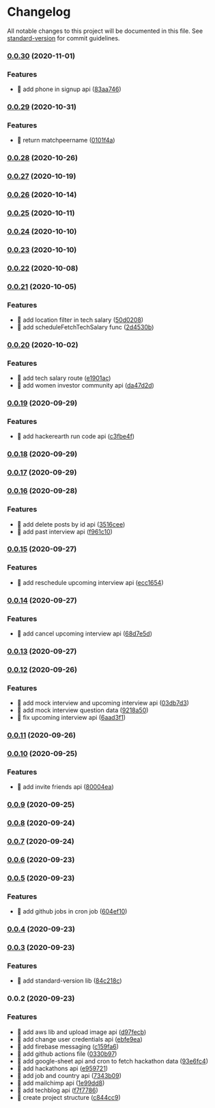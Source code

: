 # Changelog

All notable changes to this project will be documented in this file. See [standard-version](https://github.com/conventional-changelog/standard-version) for commit guidelines.

### [0.0.30](https://github.com/yeukfei02/codersMojoBackend/compare/v0.0.29...v0.0.30) (2020-11-01)


### Features

* 🎸 add phone in signup api ([83aa746](https://github.com/yeukfei02/codersMojoBackend/commit/83aa7461c1eb716c21561e107c6ba26569fb9c8a))

### [0.0.29](https://github.com/yeukfei02/codersMojoBackend/compare/v0.0.28...v0.0.29) (2020-10-31)


### Features

* 🎸 return matchpeername ([0101f4a](https://github.com/yeukfei02/codersMojoBackend/commit/0101f4a14d02283a1a33accdfb6f583f62ff1d9b))

### [0.0.28](https://github.com/yeukfei02/codersMojoBackend/compare/v0.0.27...v0.0.28) (2020-10-26)

### [0.0.27](https://github.com/yeukfei02/codersMojoBackend/compare/v0.0.26...v0.0.27) (2020-10-19)

### [0.0.26](https://github.com/yeukfei02/codersMojoBackend/compare/v0.0.25...v0.0.26) (2020-10-14)

### [0.0.25](https://github.com/yeukfei02/codersMojoBackend/compare/v0.0.24...v0.0.25) (2020-10-11)

### [0.0.24](https://github.com/yeukfei02/codersMojoBackend/compare/v0.0.23...v0.0.24) (2020-10-10)

### [0.0.23](https://github.com/yeukfei02/codersMojoBackend/compare/v0.0.22...v0.0.23) (2020-10-10)

### [0.0.22](https://github.com/yeukfei02/codersMojoBackend/compare/v0.0.21...v0.0.22) (2020-10-08)

### [0.0.21](https://github.com/yeukfei02/codersMojoBackend/compare/v0.0.20...v0.0.21) (2020-10-05)


### Features

* 🎸 add location filter in tech salary ([50d0208](https://github.com/yeukfei02/codersMojoBackend/commit/50d0208c0b8ae9cd158932524ec0f12c02fdbeda))
* 🎸 add scheduleFetchTechSalary func ([2d4530b](https://github.com/yeukfei02/codersMojoBackend/commit/2d4530bef029832691f75a6d7e5f9f5e98d1db09))

### [0.0.20](https://github.com/yeukfei02/codersMojoBackend/compare/v0.0.19...v0.0.20) (2020-10-02)


### Features

* 🎸 add tech salary route ([e1901ac](https://github.com/yeukfei02/codersMojoBackend/commit/e1901ac01d305a451b6822529f2f986ab5307a57))
* 🎸 add women investor community api ([da47d2d](https://github.com/yeukfei02/codersMojoBackend/commit/da47d2d0b769ba6906faac4cd30737974e0714cf))

### [0.0.19](https://github.com/yeukfei02/codersMojoBackend/compare/v0.0.18...v0.0.19) (2020-09-29)


### Features

* 🎸 add hackerearth run code api ([c3fbe4f](https://github.com/yeukfei02/codersMojoBackend/commit/c3fbe4fff2b339697effa5b379057ccfcc8370a4))

### [0.0.18](https://github.com/yeukfei02/codersMojoBackend/compare/v0.0.17...v0.0.18) (2020-09-29)

### [0.0.17](https://github.com/yeukfei02/codersMojoBackend/compare/v0.0.16...v0.0.17) (2020-09-29)

### [0.0.16](https://github.com/yeukfei02/codersMojoBackend/compare/v0.0.15...v0.0.16) (2020-09-28)


### Features

* 🎸 add delete posts by id api ([3516cee](https://github.com/yeukfei02/codersMojoBackend/commit/3516ceeeece3a7611228474256a850efdfe95157))
* 🎸 add past interview api ([f961c10](https://github.com/yeukfei02/codersMojoBackend/commit/f961c10300e7297271285e0127155722c21fb668))

### [0.0.15](https://github.com/yeukfei02/codersMojoBackend/compare/v0.0.14...v0.0.15) (2020-09-27)


### Features

* 🎸 add reschedule upcoming interview api ([ecc1654](https://github.com/yeukfei02/codersMojoBackend/commit/ecc1654d1efedd8e28c86cd8a983e882d5010cee))

### [0.0.14](https://github.com/yeukfei02/codersMojoBackend/compare/v0.0.13...v0.0.14) (2020-09-27)


### Features

* 🎸 add cancel upcoming interview api ([68d7e5d](https://github.com/yeukfei02/codersMojoBackend/commit/68d7e5da8ce6157d065d4df1abc5ce45d70a6095))

### [0.0.13](https://github.com/yeukfei02/codersMojoBackend/compare/v0.0.12...v0.0.13) (2020-09-27)

### [0.0.12](https://github.com/yeukfei02/codersMojoBackend/compare/v0.0.11...v0.0.12) (2020-09-26)


### Features

* 🎸 add mock interview and upcoming interview api ([03db7d3](https://github.com/yeukfei02/codersMojoBackend/commit/03db7d39c2659bd8a3f4f6b28d95029ebe31879e))
* 🎸 add mock interview question data ([9218a50](https://github.com/yeukfei02/codersMojoBackend/commit/9218a50943a2f56ba2d6e6477fb0881b4df3e4cd))
* 🎸 fix upcoming interview api ([6aad3f1](https://github.com/yeukfei02/codersMojoBackend/commit/6aad3f1690fcc881aa35ef7fbbe16a6abad076c6))

### [0.0.11](https://github.com/yeukfei02/codersMojoBackend/compare/v0.0.10...v0.0.11) (2020-09-26)

### [0.0.10](https://github.com/yeukfei02/codersMojoBackend/compare/v0.0.9...v0.0.10) (2020-09-25)


### Features

* 🎸 add invite friends api ([80004ea](https://github.com/yeukfei02/codersMojoBackend/commit/80004eaae044f5d6d8639a6d345d5503b6ac5956))

### [0.0.9](https://github.com/yeukfei02/codersMojoBackend/compare/v0.0.8...v0.0.9) (2020-09-25)

### [0.0.8](https://github.com/yeukfei02/codersMojoBackend/compare/v0.0.7...v0.0.8) (2020-09-24)

### [0.0.7](https://github.com/yeukfei02/codersMojoBackend/compare/v0.0.6...v0.0.7) (2020-09-24)

### [0.0.6](https://github.com/yeukfei02/codersMojoBackend/compare/v0.0.5...v0.0.6) (2020-09-23)

### [0.0.5](https://github.com/yeukfei02/codersMojoBackend/compare/v0.0.4...v0.0.5) (2020-09-23)


### Features

* 🎸 add github jobs in cron job ([604ef10](https://github.com/yeukfei02/codersMojoBackend/commit/604ef109915f2f9650ddf49d2407bc1440687caf))

### [0.0.4](https://github.com/yeukfei02/codersMojoBackend/compare/v0.0.3...v0.0.4) (2020-09-23)

### [0.0.3](https://github.com/yeukfei02/codersMojoBackend/compare/v0.0.2...v0.0.3) (2020-09-23)


### Features

* 🎸 add standard-version lib ([84c218c](https://github.com/yeukfei02/codersMojoBackend/commit/84c218c74573cb114160b670ed5928dcbf5c24aa))

### 0.0.2 (2020-09-23)


### Features

* 🎸 add aws lib and upload image api ([d97fecb](https://github.com/yeukfei02/codersMojoBackend/commit/d97fecbe2f9e3e7d98fe9c13dda73ca8e9328e98))
* 🎸 add change user credentials api ([ebfe9ea](https://github.com/yeukfei02/codersMojoBackend/commit/ebfe9ea5fd1aff1c0a79f361193031ba58ac92e2))
* 🎸 add firebase messaging ([c159fa6](https://github.com/yeukfei02/codersMojoBackend/commit/c159fa687662f1141db58ae2fc45d012a293222d))
* 🎸 add github actions file ([0330b97](https://github.com/yeukfei02/codersMojoBackend/commit/0330b97cfe9e07314ef68ba48c945f4dfb714809))
* 🎸 add google-sheet api and cron to fetch hackathon data ([93e6fc4](https://github.com/yeukfei02/codersMojoBackend/commit/93e6fc4f2ed0c76eec376b82d8bdd233e487bef1))
* 🎸 add hackathons api ([e959721](https://github.com/yeukfei02/codersMojoBackend/commit/e9597212e9fa938109983dc82837f680300c9b74))
* 🎸 add job and country api ([7343b09](https://github.com/yeukfei02/codersMojoBackend/commit/7343b095e2f135af9d27f1135534d62bb912243f))
* 🎸 add mailchimp api ([1e99dd8](https://github.com/yeukfei02/codersMojoBackend/commit/1e99dd87d2af723c4cbc0d581d3e6876f85d3285))
* 🎸 add techblog api ([f7f7786](https://github.com/yeukfei02/codersMojoBackend/commit/f7f7786e479ca40c6fdd64e87bf3d33142817ae0))
* 🎸 create project structure ([c844cc9](https://github.com/yeukfei02/codersMojoBackend/commit/c844cc99fe89be5a9f6b15fff4c726ae36d21e2c))
